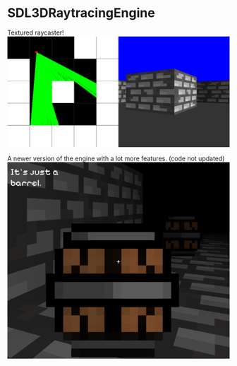 # SDL3DRaytracingEngine

Textured raycaster!
![raycasting](https://github.com/noahl25/SDL3DRaycastingEngine/blob/master/raycasting.png)

A newer version of the engine with a lot more features. (code not updated)
![newer raycasting](https://github.com/noahl25/SDL3DRaycastingEngine/blob/master/new.png)
